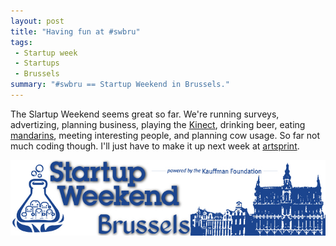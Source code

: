 ```yaml
---
layout: post
title: "Having fun at #swbru"
tags:
 - Startup week
 - Startups
 - Brussels
summary: "#swbru == Startup Weekend in Brussels."
---
```


The Slartup Weekend seems great so far. We're running surveys, advertizing,
planning business, playing the [Kinect](http://en.wikipedia.org/wiki/Kinect),
drinking beer, eating
[mandarins](http://en.wikipedia.org/wiki/Mandarin_orange), meeting interesting
people, and planning cow usage. So far not much coding though. I'll just have
to make it up next week at
[artsprint](http://www.coactivate.org/projects/artsprint2011).

<div class="img center">
  <a href="http://brussels.startupweekend.org/">
    <img src="/media/images/random/swbru-logo.jpg"/>
  </a>
</div>
